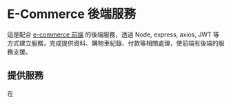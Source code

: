 # E-Commerce 後端服務

這是配合 [e-commerce 前端](https://github.com/lawrence565/e-commerce-demo) 的後端服務，透過 Node, express, axios, JWT 等方式建立服務，完成提供資料、購物車紀錄、付款等相關處理，使前端有後端的服務支援。

## 提供服務

在
